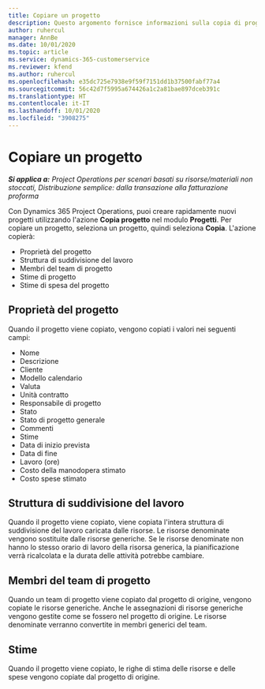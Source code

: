 ```yaml
---
title: Copiare un progetto
description: Questo argomento fornisce informazioni sulla copia di progetti in Dynamics 365 Project Operations.
author: ruhercul
manager: AnnBe
ms.date: 10/01/2020
ms.topic: article
ms.service: dynamics-365-customerservice
ms.reviewer: kfend
ms.author: ruhercul
ms.openlocfilehash: e35dc725e7938e9f59f7151dd1b37500fabf77a4
ms.sourcegitcommit: 56c42d7f5995a674426a1c2a81bae897dceb391c
ms.translationtype: HT
ms.contentlocale: it-IT
ms.lasthandoff: 10/01/2020
ms.locfileid: "3908275"
---
```

# <a name="copy-a-project"></a>Copiare un progetto

_**Si applica a:** Project Operations per scenari basati su risorse/materiali non stoccati, Distribuzione semplice: dalla transazione alla fatturazione proforma_

Con Dynamics 365 Project Operations, puoi creare rapidamente nuovi progetti utilizzando l'azione **Copia progetto** nel modulo **Progetti**. Per copiare un progetto, seleziona un progetto, quindi seleziona **Copia**. L'azione copierà:

- Proprietà del progetto
- Struttura di suddivisione del lavoro
- Membri del team di progetto
- Stime di progetto
- Stime di spesa del progetto

## <a name="project-properties"></a>Proprietà del progetto

Quando il progetto viene copiato, vengono copiati i valori nei seguenti campi:

- Nome
- Descrizione
- Cliente
- Modello calendario
- Valuta
- Unità contratto
- Responsabile di progetto
- Stato
- Stato di progetto generale
- Commenti
- Stime
- Data di inizio prevista
- Data di fine
- Lavoro (ore)
- Costo della manodopera stimato
- Costo spese stimato

## <a name="work-breakdown-structure"></a>Struttura di suddivisione del lavoro

Quando il progetto viene copiato, viene copiata l'intera struttura di suddivisione del lavoro caricata dalle risorse. Le risorse denominate vengono sostituite dalle risorse generiche. Se le risorse denominate non hanno lo stesso orario di lavoro della risorsa generica, la pianificazione verrà ricalcolata e la durata delle attività potrebbe cambiare.

## <a name="project-team-members"></a>Membri del team di progetto

Quando un team di progetto viene copiato dal progetto di origine, vengono copiate le risorse generiche. Anche le assegnazioni di risorse generiche vengono gestite come se fossero nel progetto di origine. Le risorse denominate verranno convertite in membri generici del team.

## <a name="estimates"></a>Stime

Quando il progetto viene copiato, le righe di stima delle risorse e delle spese vengono copiate dal progetto di origine.